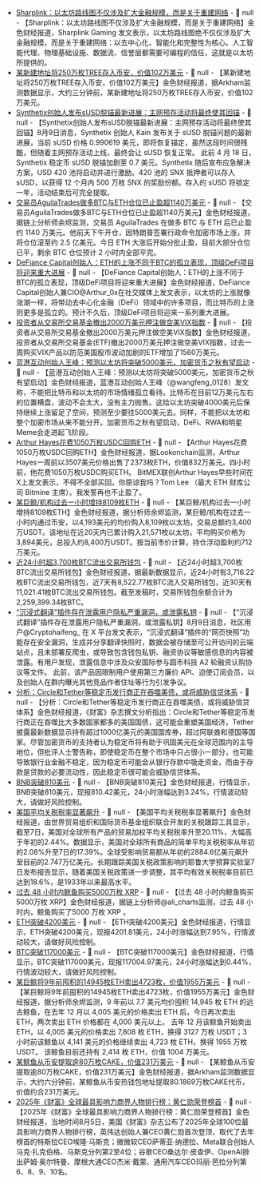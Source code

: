 - [Sharplink：以太坊路线图不仅涉及扩大金融规模，而是关于重建网络](https://x.com/SharpLinkGaming/status/1954154948146651391) - 📰 null - 【Sharplink：以太坊路线图不仅涉及扩大金融规模，而是关于重建网络】金色财经报道，Sharplink Gaming 发文表示，以太坊路线图绝不仅仅涉及扩大金融规模，而是关于重建网络：以去中心化、智能化和完整性为核心。人工智能代理、物理基础设施、数据流、信誉层都需要可编程的信任，这就是以太坊所提供的。
- [某新建地址将250万枚TREE存入币安，价值102万美元](https://intel.arkm.com/explorer/address/0x04245A3F4bf09Eeb0D5820BC49b4f3721c5b5d6c) - 📰 null - 【某新建地址将250万枚TREE存入币安，价值102万美元】金色财经报道，据Arkham监测数据显示，大约三分钟前，某新建地址将250万枚TREE存入币安，价值102万美元。
- [Synthetix创始人发布sUSD脱锚最新进展：主网预存活动将最终使其回锚](https://x.com/kaiynne/status/1954149338071843149) - 📰 null - 【Synthetix创始人发布sUSD脱锚最新进展：主网预存活动将最终使其回锚】8月9日消息，Synthetix 创始人 Kain 发布关于 sUSD 脱锚问题的最新进展，当前 sUSD 价格 0.990619 美元，即将恢复锚定，虽然这段时间很残酷，但随着主网预存活动上线，最终会让 sUSD 恢复正常。 
此前 4 月 18 日，Synthetix 稳定币 sUSD 脱锚加剧至 0.7 美元。Synthetix 随后宣布应急解决方案，USD 420 池将启动并进行激励。420 池的 SNX 抵押者可以存入 sUSD，以获得 12 个月内 500 万枚 SNX 的奖励份额。存入的 sUSD 将锁定一年，活动结束后可完全提取。
- [交易员AguilaTrades做多BTC与ETH仓位已止盈超1140万美元](https://x.com/EmberCN/status/1954146431910179170) - 📰 null - 【交易员AguilaTrades做多BTC与ETH仓位已止盈超1140万美元】金色财经报道，据链上分析师余烬监测，交易员 AguilaTrades 在做多 BTC 与 ETH 后已止盈约 1140 万美元。他前天下午开仓，因特朗普签署行政命令加密市场上涨，并将仓位滚至约 2.5 亿美元。今日 ETH 大涨后开始分批止盈，目前大部分仓位已平，剩余 BTC 仓位预计 2 小时内全部平完。
- [DeFiance Capital创始人：ETH的上涨不同于BTC的孤立表现，顶级DeFi项目将迎来重大进展](https://x.com/Arthur_0x/status/1954132465263460519) - 📰 null - 【DeFiance Capital创始人：ETH的上涨不同于BTC的孤立表现，顶级DeFi项目将迎来重大进展】金色财经报道，DeFiance Capital创始人兼CIO@Arthur_0x在社交媒体上发文表示，以太坊的上涨就像涨潮一样，将带动去中心化金融（DeFi）领域中的许多项目，而比特币的上涨则更多是孤立的。预计不久后，顶级DeFi项目将迎来一系列重大进展。
- [投资者从交易所交易基金撤出2000万美元押注做空美VIX指数]() - 📰 null - 【投资者从交易所交易基金撤出2000万美元押注做空美VIX指数】金色财经报道，投资者从交易所交易基金(ETF)撤出2000万美元押注做空美VIX指数，过去一周购买VIX产品以防范美国股市波动加剧的ETF增加了1560万美元。
- [蓝港互动创始人王峰：预测以太坊将突破5000美元，加密货币之秋有望启动](https://x.com/wangfeng_0128/status/1954136530160939451) - 📰 null - 【蓝港互动创始人王峰：预测以太坊将突破5000美元，加密货币之秋有望启动】金色财经报道，蓝港互动创始人王峰（@wangfeng_0128）发文称，不能把比特币和以太坊的市场情绪孤立看待。比特币在目前12万美元左右的位置横盘，波动不会太大，没有主力抛售。这给以太坊突破4000美元后保持继续上涨留足了空间，预测至少要往5000美元去。同样，不能把以太坊和整个加密市场从来不能分开。加密货币之秋有望启动，DeFi、RWA和明星Meme会走进起飞阶段。
- [Arthur Hayes花费1050万枚USDC回购ETH](https://x.com/lookonchain/status/1954132632423588028) - 📰 null - 【Arthur Hayes花费1050万枚USDC回购ETH】金色财经报道，据Lookonchain监测，Arthur Hayes一周前以3507美元价格出售了2373枚ETH，价值832万美元。四小时前，他花费1050万枚USDC购买ETH。 
BitMEX联创Arthur Hayes早些时间在X上发文表示，不得不全部买回，你原谅我吗？Tom Lee （最大 ETH 财库公司 Bitmine 主席）。我发誓再也不止盈了。
- [某巨鲸/机构过去一小时增持8109枚ETH](https://x.com/EmberCN/status/1954131261632713064) - 📰 null - 【某巨鲸/机构过去一小时增持8109枚ETH】金色财经报道，据分析师余烬监测，某巨鲸/机构在过去一小时内通过币安，以4,193美元的均价购入8,109枚以太坊，交易总额约3,400万USDT。该地址在近20天内已累计购入21,571枚以太坊，平均购买价格为3,894美元，总投入约8,400万USDT。按当前市价计算，持仓浮动盈利约712万美元。
- [近24小时超3,700枚BTC流出交易所钱包]() - 📰 null - 【近24小时超3,700枚BTC流出交易所钱包】金色财经报道，据最新数据显示，近24小时有3,716.22枚BTC流出交易所钱包，近7天有8,522.77枚BTC流入交易所钱包，近30天有11,021.41枚BTC流出交易所钱包。截至发稿时，交易所钱包余额合计为2,259,399.34枚BTC。
- [“沉浸式翻译”插件存在泄露用户隐私严重漏洞，或泄露私钥](https://x.com/Cryptohaifeng_/status/1954104339112640575) - 📰 null - 【“沉浸式翻译”插件存在泄露用户隐私严重漏洞，或泄露私钥】8月9日消息，社区用户@Cryptohaifeng_ 在 X 平台发文表示，“沉浸式翻译”插件的“网页快照”功能存在安全漏洞，生成并分享翻译快照时，数据会被存储至可公开访问的云端站点，且未部署反爬虫，或导致包含钱包私钥、融资协议等敏感信息的内容被泄露。有用户发现，泄露信息中涉及众安国际参与圆币科技 A2 轮融资认购协议等文件。 
此前，该产品因限制用户使用第三方廉价 API、迫使订阅会员，以及创始人在群内曝光其他竞品作者住址等行为引发争议。
- [分析：Circle和Tether等稳定币发行商正在吞噬美债，或将威胁信贷体系](https://fortune.com/crypto/2025/08/09/circle-tether-stablecoins-treasuries-us-economy-impact-genius-act/) - 📰 null - 【分析：Circle和Tether等稳定币发行商正在吞噬美债，或将威胁信贷体系】金色财经报道，《财富》杂志撰文分析指出：Circle和Tether等稳定币发行商正在吞噬比大多数国家都多的美国国债，这可能会重塑美国经济，Tether披露最新数据显示持有超过1000亿美元的美国国库券，超过阿联酋和德国等国家。尽管加密货币的支持者认为稳定币将有助于巩固美元在全球范围内的主导地位，但批评人士警告称，即使稳定币在整个市场中只占很小一部分，也可能导致银行业金融不稳定，因为稳定币可能会从银行存款中吸走资金，而由于存款是贷款的必要流动性，因此稳定币很可能会威胁信贷体系。
- [BNB突破810美元]() - 📰 null - 【BNB突破810美元】金色财经报道，行情显示，BNB突破810美元，现报810.42美元，24小时涨幅达到3.24%，行情波动较大，请做好风险控制。
- [美国平均关税税率显著飙升]() - 📰 null - 【美国平均关税税率显著飙升】金色财经报道，由世界贸易组织和国际货币基金组织联合开发的关税跟踪工具显示，截至7日，美国对全球所有产品的贸易加权平均关税税率升至20.11%，大幅高于年初的2.44%。数据显示，美国对全球所有商品的简单平均关税税率从年初的2.08%升至7日的17.39%。全球受影响贸易额从年初的2884.6亿美元飙升至目前的2.747万亿美元。长期跟踪美国关税政策影响的耶鲁大学预算实验室7日发布报告显示，随着美国关税政策进一步调整，其平均有效关税税率目前已达到18.6%，是1933年以来最高水平。
- [过去 48 小时内鲸鱼购买5000万枚 XRP](https://x.com/ali_charts/status/1954106879837458546) - 📰 null - 【过去 48 小时内鲸鱼购买5000万枚 XRP】金色财经报道，据链上分析师@ali_charts监测，过去 48 小时内，鲸鱼购买了5000 万枚 XRP 。
- [ETH突破4200美元]() - 📰 null - 【ETH突破4200美元】金色财经报道，行情显示，ETH突破4200美元，现报4201.81美元，24小时涨幅达到7.95%，行情波动较大，请做好风险控制。
- [BTC突破117000美元]() - 📰 null - 【BTC突破117000美元】金色财经报道，行情显示，BTC突破117000美元，现报117004.97美元，24小时涨幅达到0.44%，行情波动较大，请做好风险控制。
- [某巨鲸将9年前囤积的14945枚ETH卖出4723枚，价值1955万美元](https://x.com/EmberCN/status/1954098554450194511) - 📰 null - 【某巨鲸将9年前囤积的14945枚ETH卖出4723枚，价值1955万美元】金色财经报道，据分析师余烬监测，9 年前以 7.7 美元均价囤积 14,945 枚 ETH 的远古鲸鱼，在去年 12 月以 4,005 美元的价格卖出 ETH 后，今日再次卖出 ETH，两次卖出 ETH 价格都在 4,000 美元以上。 
去年 12 月该鲸鱼开始卖出 ETH，以 4,005 美元的价格卖出 7,808 枚 ETH，换得 3127 万枚 USDT；3 小时前该鲸鱼以 4,141 美元的价格继续卖出 4,723 枚 ETH，换得 1955 万枚 USDT。 
该鲸鱼目前还持有 2,414 枚 ETH，价值 1004 万美元。
- [某鲸鱼从币安提取逾80万枚CAKE，价值231万美元](https://intel.arkm.com/explorer/address/0x1CBe11FeEb3380315a498d893B1A9063d950443D) - 📰 null - 【某鲸鱼从币安提取逾80万枚CAKE，价值231万美元】金色财经报道，据Arkham监测数据显示，大约六分钟前，某鲸鱼从币安热钱包地址提取80.1869万枚CAKE代币，价值约合231万美元。
- [2025年《财富》全球最具影响力商界人物排行榜：黄仁勋荣登榜首]() - 📰 null - 【2025年《财富》全球最具影响力商界人物排行榜：黄仁勋荣登榜首】金色财经报道，当地时间8月5日，美国《财富》杂志公布了2025年全球100位最具影响力商界人物排行榜，英伟达创始人兼CEO黄仁勋首次登顶，取代了去年榜首的特斯拉CEO埃隆·马斯克；微微软CEO萨蒂亚·纳德拉、Meta联合创始人马克·扎克伯格、马斯克分列第2至4位；谷歌CEO桑达尔·皮查伊、OpenAI排出萨姆·奥尔特曼、摩根大通CEO杰米·戴蒙、通用汽车CEO玛丽·芭拉分列第6、8、9、10名。
